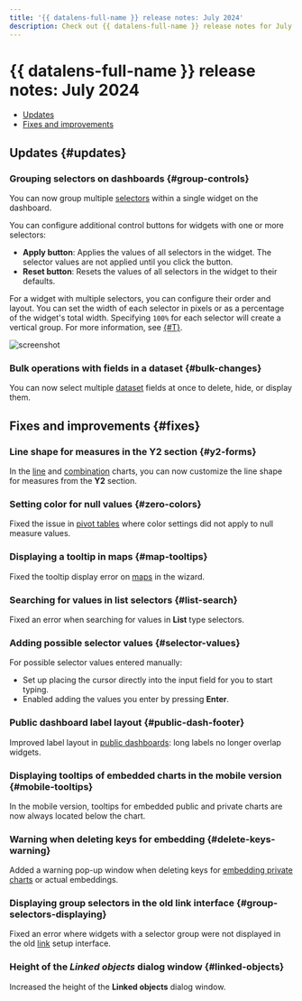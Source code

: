 ```yaml
---
title: '{{ datalens-full-name }} release notes: July 2024'
description: Check out {{ datalens-full-name }} release notes for July 2024.
---
```


# {{ datalens-full-name }} release notes: July 2024

* [Updates](#updates)
* [Fixes and improvements](#fixes)

## Updates {#updates}



### Grouping selectors on dashboards {#group-controls}

You can now group multiple [selectors](../dashboard/selector.md) within a single widget on the dashboard.

You can configure additional control buttons for widgets with one or more selectors:

* **Apply button**: Applies the values of all selectors in the widget. The selector values are not applied until you click the button.
* **Reset button**: Resets the values of all selectors in the widget to their defaults.

For a widget with multiple selectors, you can configure their order and layout. You can set the width of each selector in pixels or as a percentage of the widget's total width. Specifying `100%` for each selector will create a vertical group. For more information, see [{#T}](../operations/dashboard/add-selector.md).

![screenshot](../../_assets/datalens/dashboard/dashboard-group-selectors.svg)


### Bulk operations with fields in a dataset {#bulk-changes}

You can now select multiple [dataset](../concepts/dataset/index.md) fields at once to delete, hide, or display them.

## Fixes and improvements {#fixes}

### Line shape for measures in the Y2 section {#y2-forms}

In the [line](../visualization-ref/line-chart.md) and [combination](../visualization-ref/combined-chart.md) charts, you can now customize the line shape for measures from the **Y2** section.

### Setting color for null values {#zero-colors}

Fixed the issue in [pivot tables](../visualization-ref/pivot-table-chart.md) where color settings did not apply to null measure values.

### Displaying a tooltip in maps {#map-tooltips}

Fixed the tooltip display error on [maps](../visualization-ref/map-chart.md) in the wizard.

### Searching for values in list selectors {#list-search}

Fixed an error when searching for values ​​in **List** type selectors.

### Adding possible selector values {#selector-values}

For possible selector values ​​entered manually:

* Set up placing the cursor directly into the input field for you to start typing.
* Enabled adding the values you enter by pressing **Enter**.


### Public dashboard label layout {#public-dash-footer}

Improved label layout in [public dashboards](../concepts/datalens-public.md): long labels no longer overlap widgets.

### Displaying tooltips of embedded charts in the mobile version {#mobile-tooltips}

In the mobile version, tooltips for embedded public and private charts are now always located below the chart.

### Warning when deleting keys for embedding {#delete-keys-warning}

Added a warning pop-up window when deleting keys for [embedding private charts](../security/private-embedded-objects.md) or actual embeddings.

### Displaying group selectors in the old link interface {#group-selectors-displaying}

Fixed an error where widgets with a selector group were not displayed in the old [link](../dashboard/link.md) setup interface.



### Height of the _Linked objects_ dialog window {#linked-objects}

Increased the height of the **Linked objects** dialog window.
